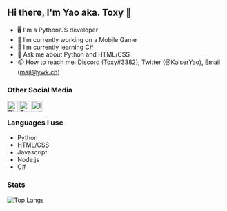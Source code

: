 
## Hi there, I'm Yao aka. Toxy 👋
<!-- [![alt text][1.1]][1]-->


- 🖥 I'm a Python/JS developer
- 🔭 I’m currently working on a Mobile Game
- 🌱 I’m currently learning C#
- 💬 Ask me about Python and HTML/CSS
- 📫 How to reach me: Discord (Toxy#3382), Twitter (@KaiserYao), Email (mail@ywk.ch)

### Other Social Media
[<img align="left" alt="Discord" width="25px" src=""/>][discord]
[<img align="left" alt="Twitter" width="25px" src=""/>][twitter]
[<img align="left" alt="Instagram" width="25px" src=""/>][instagram]

<br>

### Languages I use
- Python
- HTML/CSS
- Javascript
- Node.js
- C#

### Stats

[![Top Langs](https://github-readme-stats.vercel.app/api/top-langs/?username=kaiseryao&layout=compact)](https://github.com/kaiseryao/github-readme-stats)

[discord]: https://discord.gg/YS84Gq5
[Twitter]: https://twitter.com/KaiserYao
[instagram]: https://instagram.com/yaokaiser_


<!--
![discord](https://user-images.githubusercontent.com/74461477/118860715-05874880-b8dc-11eb-8223-08ca60860c9f.png)
![twitter](https://user-images.githubusercontent.com/74461477/118860724-07e9a280-b8dc-11eb-8b2a-07d4fa59bd23.png)
![instagram](https://user-images.githubusercontent.com/74461477/118860729-091acf80-b8dc-11eb-975f-c5c962ffcd87.png)
-->
